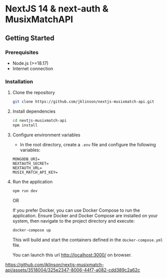 # NextJS 14 & next-auth & MusixMatchAPI

## Getting Started

### Prerequisites

- Node.js (>=18.17)
- Internet connection

### Installation

1. Clone the repository

    ```bash
    git clone https://github.com/jklinson/nextjs-musixmatch-api.git
    ```

2. Install dependencies

    ```bash
    cd nextjs-musixmatch-api
    npm install
    ```

3. Configure environment variables

    - In the root directory, create a `.env` file and configure the following variables:

    ```plaintext
    MONGODB_URI=
    NEXTAUTH_SECRET=
    NEXTAUTH_URL=
    MUSIX_MATCH_API_KEY=
    ```

4. Run the application

    ```bash
    npm run dev
    ```

    OR

    If you prefer Docker, you can use Docker Compose to run the application. Ensure Docker and Docker Compose are installed on your system, then navigate to the project directory and execute:

    ```bash
    docker-compose up
    ```

    This will build and start the containers defined in the `docker-compose.yml` file.

    You can launch this url <http://localhost:3000/> on browser.



https://github.com/jklinson/nextjs-musixmatch-api/assets/3518004/325e2347-8006-44f7-a082-cdd389c2a62c


   
